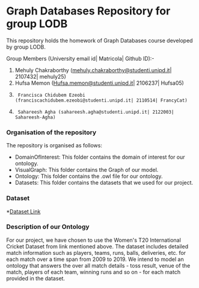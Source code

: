 # Graph Databases Repository for group LODB

This repository holds the homework of Graph Databases course developed by group LODB.

Group Members (University email id| Matricola| Github ID):-
1.	Mehuly Chakraborthy (mehuly.chakraborthy@studenti.unipd.it| 2107432| mehuly25)
2.	Hufsa Memon (Hufsa.memon@studenti.unipd.it| 2106237| Hufsa05)
3.  	Francisca Chidubem Ezeobi (franciscachidubem.ezeobi@studenti.unipd.it| 2110514| FrancyCat)
4.  	Sahareesh Agha (sahareesh.agha@studenti.unipd.it| 2122003| Sahareesh-Agha)


### Organisation of the repository ###

The repository is organised as follows:
* DomainOfInterest: This folder contains the domain of interest for our ontology.
* VisualGraph: This folder contains the Graph of our model.
* Ontology: This folder contains the .owl file for our ontology.
* Datasets: This folder contains the datasets that we used for our project.

### Dataset ###
*[Dataset Link](https://cricsheet.org/downloads/)

### Description of our Ontology ###
For our project, we have chosen to use the Women's T20 International Cricket Dataset from link mentioned above.
The dataset includes detailed match information such as players, teams, runs, balls, deliveries, etc. for each match over a time span from 2009 to 2019. We intend to model an ontology that answers the over all match details - toss result, venue of the match, players of each team, winning runs and so on - for each match provided in the dataset.
